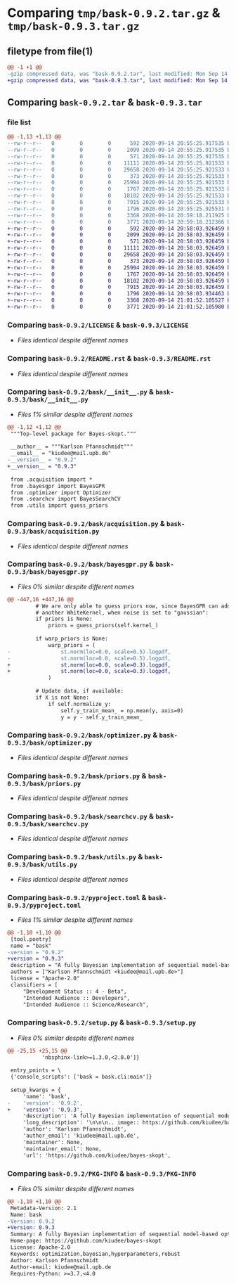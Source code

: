 # Comparing `tmp/bask-0.9.2.tar.gz` & `tmp/bask-0.9.3.tar.gz`

## filetype from file(1)

```diff
@@ -1 +1 @@
-gzip compressed data, was "bask-0.9.2.tar", last modified: Mon Sep 14 20:59:18 2020, max compression
+gzip compressed data, was "bask-0.9.3.tar", last modified: Mon Sep 14 21:01:52 2020, max compression
```

## Comparing `bask-0.9.2.tar` & `bask-0.9.3.tar`

### file list

```diff
@@ -1,13 +1,13 @@
--rw-r--r--   0        0        0      592 2020-09-14 20:55:25.917535 bask-0.9.2/LICENSE
--rw-r--r--   0        0        0     2099 2020-09-14 20:55:25.917535 bask-0.9.2/README.rst
--rw-r--r--   0        0        0      571 2020-09-14 20:55:25.917535 bask-0.9.2/bask/__init__.py
--rw-r--r--   0        0        0    11111 2020-09-14 20:55:25.921533 bask-0.9.2/bask/acquisition.py
--rw-r--r--   0        0        0    29658 2020-09-14 20:55:25.921533 bask-0.9.2/bask/bayesgpr.py
--rw-r--r--   0        0        0      373 2020-09-14 20:55:25.921533 bask-0.9.2/bask/cli.py
--rw-r--r--   0        0        0    25994 2020-09-14 20:55:25.921533 bask-0.9.2/bask/optimizer.py
--rw-r--r--   0        0        0     1767 2020-09-14 20:55:25.921533 bask-0.9.2/bask/priors.py
--rw-r--r--   0        0        0    18102 2020-09-14 20:55:25.921533 bask-0.9.2/bask/searchcv.py
--rw-r--r--   0        0        0     7915 2020-09-14 20:55:25.921533 bask-0.9.2/bask/utils.py
--rw-r--r--   0        0        0     1796 2020-09-14 20:55:25.925531 bask-0.9.2/pyproject.toml
--rw-r--r--   0        0        0     3368 2020-09-14 20:59:18.211925 bask-0.9.2/setup.py
--rw-r--r--   0        0        0     3771 2020-09-14 20:59:18.212366 bask-0.9.2/PKG-INFO
+-rw-r--r--   0        0        0      592 2020-09-14 20:58:03.926459 bask-0.9.3/LICENSE
+-rw-r--r--   0        0        0     2099 2020-09-14 20:58:03.926459 bask-0.9.3/README.rst
+-rw-r--r--   0        0        0      571 2020-09-14 20:58:03.926459 bask-0.9.3/bask/__init__.py
+-rw-r--r--   0        0        0    11111 2020-09-14 20:58:03.926459 bask-0.9.3/bask/acquisition.py
+-rw-r--r--   0        0        0    29658 2020-09-14 20:58:03.926459 bask-0.9.3/bask/bayesgpr.py
+-rw-r--r--   0        0        0      373 2020-09-14 20:58:03.926459 bask-0.9.3/bask/cli.py
+-rw-r--r--   0        0        0    25994 2020-09-14 20:58:03.926459 bask-0.9.3/bask/optimizer.py
+-rw-r--r--   0        0        0     1767 2020-09-14 20:58:03.926459 bask-0.9.3/bask/priors.py
+-rw-r--r--   0        0        0    18102 2020-09-14 20:58:03.926459 bask-0.9.3/bask/searchcv.py
+-rw-r--r--   0        0        0     7915 2020-09-14 20:58:03.926459 bask-0.9.3/bask/utils.py
+-rw-r--r--   0        0        0     1796 2020-09-14 20:58:03.934463 bask-0.9.3/pyproject.toml
+-rw-r--r--   0        0        0     3368 2020-09-14 21:01:52.105527 bask-0.9.3/setup.py
+-rw-r--r--   0        0        0     3771 2020-09-14 21:01:52.105980 bask-0.9.3/PKG-INFO
```

### Comparing `bask-0.9.2/LICENSE` & `bask-0.9.3/LICENSE`

 * *Files identical despite different names*

### Comparing `bask-0.9.2/README.rst` & `bask-0.9.3/README.rst`

 * *Files identical despite different names*

### Comparing `bask-0.9.2/bask/__init__.py` & `bask-0.9.3/bask/__init__.py`

 * *Files 1% similar despite different names*

```diff
@@ -1,12 +1,12 @@
 """Top-level package for Bayes-skopt."""
 
 __author__ = """Karlson Pfannschmidt"""
 __email__ = "kiudee@mail.upb.de"
-__version__ = "0.9.2"
+__version__ = "0.9.3"
 
 from .acquisition import *
 from .bayesgpr import BayesGPR
 from .optimizer import Optimizer
 from .searchcv import BayesSearchCV
 from .utils import guess_priors
```

### Comparing `bask-0.9.2/bask/acquisition.py` & `bask-0.9.3/bask/acquisition.py`

 * *Files identical despite different names*

### Comparing `bask-0.9.2/bask/bayesgpr.py` & `bask-0.9.3/bask/bayesgpr.py`

 * *Files 0% similar despite different names*

```diff
@@ -447,16 +447,16 @@
         # We are only able to guess priors now, since BayesGPR can add
         # another WhiteKernel, when noise is set to "gaussian":
         if priors is None:
             priors = guess_priors(self.kernel_)
 
         if warp_priors is None:
             warp_priors = (
-                st.norm(loc=0.0, scale=0.5).logpdf,
-                st.norm(loc=0.0, scale=0.5).logpdf,
+                st.norm(loc=0.0, scale=0.3).logpdf,
+                st.norm(loc=0.0, scale=0.3).logpdf,
             )
 
         # Update data, if available:
         if X is not None:
             if self.normalize_y:
                 self.y_train_mean_ = np.mean(y, axis=0)
                 y = y - self.y_train_mean_
```

### Comparing `bask-0.9.2/bask/optimizer.py` & `bask-0.9.3/bask/optimizer.py`

 * *Files identical despite different names*

### Comparing `bask-0.9.2/bask/priors.py` & `bask-0.9.3/bask/priors.py`

 * *Files identical despite different names*

### Comparing `bask-0.9.2/bask/searchcv.py` & `bask-0.9.3/bask/searchcv.py`

 * *Files identical despite different names*

### Comparing `bask-0.9.2/bask/utils.py` & `bask-0.9.3/bask/utils.py`

 * *Files identical despite different names*

### Comparing `bask-0.9.2/pyproject.toml` & `bask-0.9.3/pyproject.toml`

 * *Files 1% similar despite different names*

```diff
@@ -1,10 +1,10 @@
 [tool.poetry]
 name = "bask"
-version = "0.9.2"
+version = "0.9.3"
 description = "A fully Bayesian implementation of sequential model-based optimization"
 authors = ["Karlson Pfannschmidt <kiudee@mail.upb.de>"]
 license = "Apache-2.0"
 classifiers = [
     "Development Status :: 4 - Beta",
     "Intended Audience :: Developers",
     "Intended Audience :: Science/Research",
```

### Comparing `bask-0.9.2/setup.py` & `bask-0.9.3/setup.py`

 * *Files 0% similar despite different names*

```diff
@@ -25,15 +25,15 @@
           'nbsphinx-link>=1.3.0,<2.0.0']}
 
 entry_points = \
 {'console_scripts': ['bask = bask.cli:main']}
 
 setup_kwargs = {
     'name': 'bask',
-    'version': '0.9.2',
+    'version': '0.9.3',
     'description': 'A fully Bayesian implementation of sequential model-based optimization',
     'long_description': '\n\n\n.. image:: https://github.com/kiudee/bayes-skopt/raw/master/docs/images/header.png\n   :width: 800 px\n   :alt: Bayes-skopt header\n   :align: center\n\n===========\nBayes-skopt\n===========\n\n.. image:: https://mybinder.org/badge_logo.svg\n        :target: https://mybinder.org/v2/gh/kiudee/bayes-skopt/master?filepath=examples\n\n.. image:: https://img.shields.io/pypi/v/bask.svg\n        :target: https://pypi.python.org/pypi/bask\n\n.. image:: https://img.shields.io/travis/kiudee/bayes-skopt.svg\n        :target: https://travis-ci.org/kiudee/bayes-skopt\n\n.. image:: https://readthedocs.org/projects/bayes-skopt/badge/?version=latest\n        :target: https://bayes-skopt.readthedocs.io/en/latest/?badge=latest\n        :alt: Documentation Status\n\nA fully Bayesian implementation of sequential model-based optimization\n\n\n* Free software: Apache Software License 2.0\n* Documentation: https://bayes-skopt.readthedocs.io.\n* Built on top of the excellent `Scikit-Optimize (skopt) <https://github.com/scikit-optimize/scikit-optimize>`__.\n\n\nFeatures\n--------\n\n- A **fully Bayesian** variant of the ``GaussianProcessRegressor``.\n- State of the art information-theoretic acquisition functions, such as the\n  `Max-value entropy search <https://arxiv.org/abs/1703.01968>`__ or\n  `Predictive variance reduction search <https://bayesopt.github.io/papers/2017/13.pdf>`__, for even faster\n  convergence in simple regret.\n- Familiar `Optimizer` interface known from Scikit-Optimize.\n\nInstallation\n------------\n\nTo install the latest stable release it is best to install the version on PyPI::\n\n   pip install bask\n\nThe latest development version of Bayes-skopt can be installed from Github as follows::\n\n   pip install git+https://github.com/kiudee/bayes-skopt\n\nAnother option is to clone the repository and install Bayes-skopt using::\n\n   poetry install\n\nCredits\n-------\n\nThis package was created with Cookiecutter_ and the `audreyr/cookiecutter-pypackage`_ project template.\n\n.. _Cookiecutter: https://github.com/audreyr/cookiecutter\n.. _`audreyr/cookiecutter-pypackage`: https://github.com/audreyr/cookiecutter-pypackage\n',
     'author': 'Karlson Pfannschmidt',
     'author_email': 'kiudee@mail.upb.de',
     'maintainer': None,
     'maintainer_email': None,
     'url': 'https://github.com/kiudee/bayes-skopt',
```

### Comparing `bask-0.9.2/PKG-INFO` & `bask-0.9.3/PKG-INFO`

 * *Files 0% similar despite different names*

```diff
@@ -1,10 +1,10 @@
 Metadata-Version: 2.1
 Name: bask
-Version: 0.9.2
+Version: 0.9.3
 Summary: A fully Bayesian implementation of sequential model-based optimization
 Home-page: https://github.com/kiudee/bayes-skopt
 License: Apache-2.0
 Keywords: optimization,bayesian,hyperparameters,robust
 Author: Karlson Pfannschmidt
 Author-email: kiudee@mail.upb.de
 Requires-Python: >=3.7,<4.0
```

